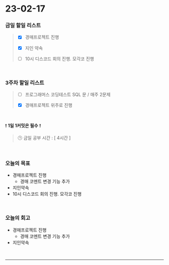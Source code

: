 # 23-02-17
### 금일 할일 리스트
> - [x]  경매프로젝트 진행
>
> - [x]  지인 약속
>
> - [ ]  10시 디스코드 회의 진행. 모각코 진행


<br/>

### 3주차 할일 리스트  

> - [ ]  프로그래머스 코딩테스트 SQL 문 / 매주 2문제  
>
> - [x]  경매프로젝트 위주로 진행

<br/>

❗ **1일 1커밋은 필수** ❗
> 🕒 금일 공부 시간 : [ 4시간 ]
  
<br/>

### 오늘의 목표
- 경매프로젝트 진행
    - 경매 코멘트 변경 기능 추가
- 지인약속
- 10시 디스코드 회의 진행. 모각코 진행

<br>

### 오늘의 회고
- 경매프로젝트 진행
    - 경매 코멘트 변경 기능 추가
- 지인약속


<br/>

------------  